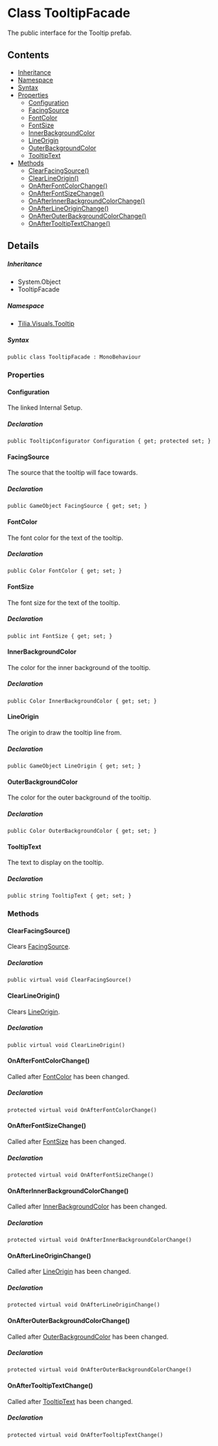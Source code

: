 # Class TooltipFacade

The public interface for the Tooltip prefab.

## Contents

* [Inheritance]
* [Namespace]
* [Syntax]
* [Properties]
  * [Configuration]
  * [FacingSource]
  * [FontColor]
  * [FontSize]
  * [InnerBackgroundColor]
  * [LineOrigin]
  * [OuterBackgroundColor]
  * [TooltipText]
* [Methods]
  * [ClearFacingSource()]
  * [ClearLineOrigin()]
  * [OnAfterFontColorChange()]
  * [OnAfterFontSizeChange()]
  * [OnAfterInnerBackgroundColorChange()]
  * [OnAfterLineOriginChange()]
  * [OnAfterOuterBackgroundColorChange()]
  * [OnAfterTooltipTextChange()]

## Details

##### Inheritance

* System.Object
* TooltipFacade

##### Namespace

* [Tilia.Visuals.Tooltip]

##### Syntax

```
public class TooltipFacade : MonoBehaviour
```

### Properties

#### Configuration

The linked Internal Setup.

##### Declaration

```
public TooltipConfigurator Configuration { get; protected set; }
```

#### FacingSource

The source that the tooltip will face towards.

##### Declaration

```
public GameObject FacingSource { get; set; }
```

#### FontColor

The font color for the text of the tooltip.

##### Declaration

```
public Color FontColor { get; set; }
```

#### FontSize

The font size for the text of the tooltip.

##### Declaration

```
public int FontSize { get; set; }
```

#### InnerBackgroundColor

The color for the inner background of the tooltip.

##### Declaration

```
public Color InnerBackgroundColor { get; set; }
```

#### LineOrigin

The origin to draw the tooltip line from.

##### Declaration

```
public GameObject LineOrigin { get; set; }
```

#### OuterBackgroundColor

The color for the outer background of the tooltip.

##### Declaration

```
public Color OuterBackgroundColor { get; set; }
```

#### TooltipText

The text to display on the tooltip.

##### Declaration

```
public string TooltipText { get; set; }
```

### Methods

#### ClearFacingSource()

Clears [FacingSource].

##### Declaration

```
public virtual void ClearFacingSource()
```

#### ClearLineOrigin()

Clears [LineOrigin].

##### Declaration

```
public virtual void ClearLineOrigin()
```

#### OnAfterFontColorChange()

Called after [FontColor] has been changed.

##### Declaration

```
protected virtual void OnAfterFontColorChange()
```

#### OnAfterFontSizeChange()

Called after [FontSize] has been changed.

##### Declaration

```
protected virtual void OnAfterFontSizeChange()
```

#### OnAfterInnerBackgroundColorChange()

Called after [InnerBackgroundColor] has been changed.

##### Declaration

```
protected virtual void OnAfterInnerBackgroundColorChange()
```

#### OnAfterLineOriginChange()

Called after [LineOrigin] has been changed.

##### Declaration

```
protected virtual void OnAfterLineOriginChange()
```

#### OnAfterOuterBackgroundColorChange()

Called after [OuterBackgroundColor] has been changed.

##### Declaration

```
protected virtual void OnAfterOuterBackgroundColorChange()
```

#### OnAfterTooltipTextChange()

Called after [TooltipText] has been changed.

##### Declaration

```
protected virtual void OnAfterTooltipTextChange()
```

[Tilia.Visuals.Tooltip]: README.md
[TooltipConfigurator]: TooltipConfigurator.md
[FacingSource]: TooltipFacade.md#FacingSource
[LineOrigin]: TooltipFacade.md#LineOrigin
[FontColor]: TooltipFacade.md#FontColor
[FontSize]: TooltipFacade.md#FontSize
[InnerBackgroundColor]: TooltipFacade.md#InnerBackgroundColor
[LineOrigin]: TooltipFacade.md#LineOrigin
[OuterBackgroundColor]: TooltipFacade.md#OuterBackgroundColor
[TooltipText]: TooltipFacade.md#TooltipText
[Inheritance]: #Inheritance
[Namespace]: #Namespace
[Syntax]: #Syntax
[Properties]: #Properties
[Configuration]: #Configuration
[FacingSource]: #FacingSource
[FontColor]: #FontColor
[FontSize]: #FontSize
[InnerBackgroundColor]: #InnerBackgroundColor
[LineOrigin]: #LineOrigin
[OuterBackgroundColor]: #OuterBackgroundColor
[TooltipText]: #TooltipText
[Methods]: #Methods
[ClearFacingSource()]: #ClearFacingSource
[ClearLineOrigin()]: #ClearLineOrigin
[OnAfterFontColorChange()]: #OnAfterFontColorChange
[OnAfterFontSizeChange()]: #OnAfterFontSizeChange
[OnAfterInnerBackgroundColorChange()]: #OnAfterInnerBackgroundColorChange
[OnAfterLineOriginChange()]: #OnAfterLineOriginChange
[OnAfterOuterBackgroundColorChange()]: #OnAfterOuterBackgroundColorChange
[OnAfterTooltipTextChange()]: #OnAfterTooltipTextChange
